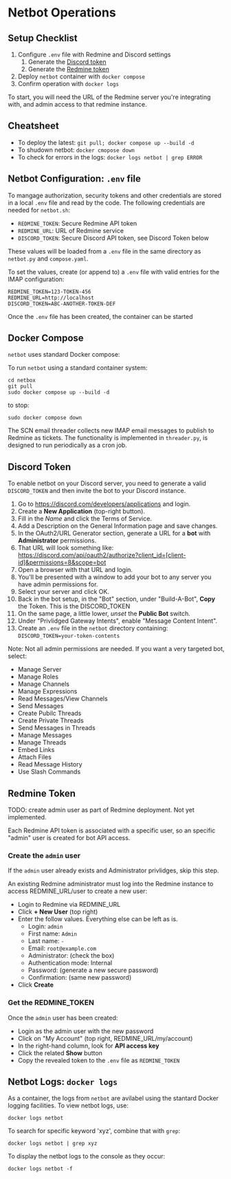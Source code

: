 # Netbot Operations

## Setup Checklist

1. Configure `.env` file with Redmine and Discord settings
   1. Generate the [Discord token](#discord-token)
   2. Generate the [Redmine token](#redmine-token)
2. Deploy `netbot` container with `docker compose`
3. Confirm operation with `docker logs`

To start, you will need the URL of the Redmine server you're integrating with, and admin access to that redmine instance.


## Cheatsheet

* To deploy the latest: `git pull; docker compose up --build -d`
* To shudown netbot: `docker cmopose down`
* To check for errors in the logs: `docker logs netbot | grep ERROR`


## Netbot Configuration: `.env` file

To mangage authorization, security tokens and other credentials are stored in a local `.env` file and read by the code. The following credentials are needed for `netbot.sh`:
* `REDMINE_TOKEN`: Secure Redmine API token
* `REDMINE_URL`: URL of Redmine service
* `DISCORD_TOKEN`: Secure Discord API token, see Discord Token below

These values will be loaded from a `.env` file in the same directory as `netbot.py` and `compose.yaml`.

To set the values, create (or append to) a `.env` file with valid entries for the IMAP configuration:
```
REDMINE_TOKEN=123-TOKEN-456
REDMINE_URL=http://localhost
DISCORD_TOKEN=ABC-ANOTHER-TOKEN-DEF
```

Once the `.env` file has been created, the container can be started


## Docker Compose

`netbot` uses standard Docker compose:

To run `netbot` using a standard container system:
```
cd netbox
git pull
sudo docker compose up --build -d
```

to stop:
```
sudo docker compose down
```
The SCN email threader collects new IMAP email messages to publish to Redmine as tickets. The functionality is implemented in `threader.py`, is designed to run periodically as a cron job.


## Discord Token
To enable netbot on your Discord server, you need to generate a valid `DISCORD_TOKEN` and then invite the bot to your Discord instance.

1. Go to https://discord.com/developers/applications and login.
2. Create a **New Application** (top-right button).
2. Fill in the *Name* and click the Terms of Service.
3. Add a Description on the General Information page and save changes.
4. In the OAuth2/URL Generator section, generate a URL for a **bot** with **Administrator** permissions.
5. That URL will look something like:
    https://discord.com/api/oauth2/authorize?client_id=[client-id]&permissions=8&scope=bot
6. Open a browser with that URL and login.
7. You'll be presented with a window to add your bot to any server you have admin permissions for.
8. Select your server and click OK.
4. Back in the bot setup, in the "Bot" section, under "Build-A-Bot", **Copy** the Token. This is the DISCORD_TOKEN
3. On the same page, a little lower, *unset* the **Public Bot** switch.
4. Under "Privlidged Gateway Intents", enable "Message Content Intent".
5. Create an `.env` file in the `netbot` directory containing:
     `DISCORD_TOKEN=your-token-contents`

Note: Not all admin permissions are needed. If you want a very targeted bot, select:
* Manage Server
* Manage Roles
* Manage Channels
* Manage Expressions
* Read Messages/View Channels
* Send Messages
* Create Pubilc Threads
* Create Private Threads
* Send Messages in Threads
* Manage Messages
* Manage Threads
* Embed Links
* Attach Files
* Read Message History
* Use Slash Commands


## Redmine Token

TODO: create admin user as part of Redmine deployment. Not yet implemented.

Each Redmine API token is associated with a specific user, so an specific "admin" user is created for bot API access.

### Create the `admin` user

If the `admin` user already exists and Administrator privlidges, skip this step.

An existing Redmine administrator must log into the Redmine instance to access REDMINE_URL/user to create a new user:
* Login to Redmine via REDMINE_URL
* Click **+ New User** (top right)
* Enter the follow values. Everything else can be left as is.
  * Login: `admin`
  * First name: `Admin`
  * Last name: `-`
  * Email: `root@example.com`
  * Administrator: (check the box)
  * Authentication mode: Internal
  * Password: (generate a new secure password)
  * Confirmation: (same new password)
* Click **Create**

### Get the REDMINE_TOKEN

Once the `admin` user has been created:
* Login as the admin user with the new password
* Click on "My Account" (top right, REDMINE_URL/my/account)
* In the right-hand column, look for **API access key**
* Click the related **Show** button
* Copy the revealed token to the `.env` file as `REDMINE_TOKEN`


## Netbot Logs: `docker logs`

As a container, the logs from `netbot` are avilabel using the stantard Docker logging facilities. To view netbot logs, use:

`docker logs netbot`

To search for specific keyword 'xyz', combine that with `grep`:

`docker logs netbot | grep xyz`

To display the netbot logs to the console as they occur:

`docker logs netbot -f`
